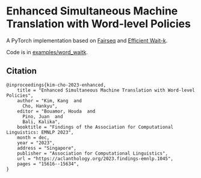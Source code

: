# Enhanced Simultaneous Machine Translation with Word-level Policies

A PyTorch implementation based on [Fairseq](https://github.com/facebookresearch/fairseq) and [Efficient Wait-k](https://github.com/elbayadm/attn2d).

Code is in [examples/word_waitk](examples/word_waitk).

## Citation
```
@inproceedings{kim-cho-2023-enhanced,
    title = "Enhanced Simultaneous Machine Translation with Word-level Policies",
    author = "Kim, Kang  and
      Cho, Hankyu",
    editor = "Bouamor, Houda  and
      Pino, Juan  and
      Bali, Kalika",
    booktitle = "Findings of the Association for Computational Linguistics: EMNLP 2023",
    month = dec,
    year = "2023",
    address = "Singapore",
    publisher = "Association for Computational Linguistics",
    url = "https://aclanthology.org/2023.findings-emnlp.1045",
    pages = "15616--15634",
}
```
